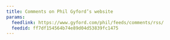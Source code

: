 ```yaml
---
title: Comments on Phil Gyford’s website
params:
  feedlink: https://www.gyford.com/phil/feeds/comments/rss/
  feedid: ff7df154564b74e89d04d53839fc1475
---
```

